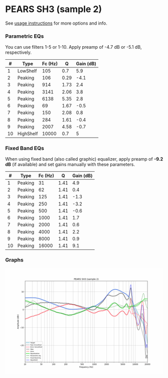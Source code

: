 # PEARS SH3 (sample 2)
See [usage instructions](https://github.com/jaakkopasanen/AutoEq#usage) for more options and info.

### Parametric EQs
You can use filters 1-5 or 1-10. Apply preamp of -4.7 dB or -5.1 dB, respectively.

|   # | Type      |   Fc (Hz) |    Q |   Gain (dB) |
|-----|-----------|-----------|------|-------------|
|   1 | LowShelf  |       105 | 0.7  |         5.9 |
|   2 | Peaking   |       106 | 0.29 |        -4.1 |
|   3 | Peaking   |       914 | 1.73 |         2.4 |
|   4 | Peaking   |      3141 | 2.06 |         3.8 |
|   5 | Peaking   |      6138 | 5.35 |         2.8 |
|   6 | Peaking   |        69 | 1.67 |        -0.5 |
|   7 | Peaking   |       150 | 2.08 |         0.8 |
|   8 | Peaking   |       284 | 1.61 |        -0.4 |
|   9 | Peaking   |      2007 | 4.58 |        -0.7 |
|  10 | HighShelf |     10000 | 0.7  |         5   |

### Fixed Band EQs
When using fixed band (also called graphic) equalizer, apply preamp of **-9.2 dB** (if available) and set gains manually with these parameters.

|   # | Type    |   Fc (Hz) |    Q |   Gain (dB) |
|-----|---------|-----------|------|-------------|
|   1 | Peaking |        31 | 1.41 |         4.9 |
|   2 | Peaking |        62 | 1.41 |         0.4 |
|   3 | Peaking |       125 | 1.41 |        -1.3 |
|   4 | Peaking |       250 | 1.41 |        -3.2 |
|   5 | Peaking |       500 | 1.41 |        -0.6 |
|   6 | Peaking |      1000 | 1.41 |         1.7 |
|   7 | Peaking |      2000 | 1.41 |         0.6 |
|   8 | Peaking |      4000 | 1.41 |         2.2 |
|   9 | Peaking |      8000 | 1.41 |         0.9 |
|  10 | Peaking |     16000 | 1.41 |         9.1 |

### Graphs
![](./PEARS%20SH3%20(sample%202).png)
